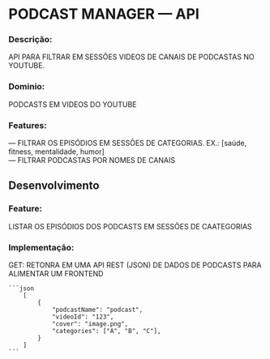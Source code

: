 # PODCAST MANAGER — API

### Descrição:

API PARA FILTRAR EM SESSÕES VIDEOS DE CANAIS DE PODCASTAS NO YOUTUBE.

### Dominio:

PODCASTS EM VIDEOS DO YOUTUBE

### Features:

— FILTRAR OS EPISÓDIOS EM SESSÕES DE CATEGORIAS. EX.: [saúde, fitness, mentalidade, humor] <br>
— FILTRAR PODCASTAS POR NOMES DE CANAIS <br>

## Desenvolvimento

### Feature:

LISTAR OS EPISÓDIOS DOS PODCASTS EM SESSÕES DE CAATEGORIAS

### Implementação:

GET: RETONRA EM UMA API REST (JSON) DE DADOS DE PODCASTS PARA ALIMENTAR UM FRONTEND

    ```json
        [
            {
                "podcastName": "podcast",
                "videoId": "123",
                "cover": "image.png",
                "categories": ["A", "B", "C"],
            }
        ] 
    ```



